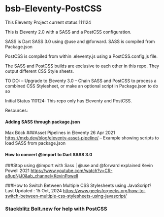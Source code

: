 # bsb-Eleventy-PostCSS

This Eleventy Project current status 111124

This is Eleventy 2.0 with a SASS and a PostCSS configuration.

SASS is Dart SASS 3.0 using @use and @forward. SASS is compiled from Package.json

PostCSS is compiled from within .eleventy.js using a PostCSS.config.js file.

The SASS and PostCSS builds are exclusive to each other in this repo. They output different CSS Style sheets. 

TO DO:
– Upgrade to Eleventy 3.0
– Chain SASS and PostCSS to process a combined CSS Stylesheet, or make an optional script in Package.json to do so 


Initial Status 110124:
This repo only has Eleventy and PostCSS.



Resources:

#### Adding SASS through package.json
Max Böck
###Asset Pipelines in Eleventy
26 Apr 2021
https://mxb.dev/blog/eleventy-asset-pipeline/ 
– Example showing scripts to load SASS from package.json

#### How to convert @import to Dart SASS 3.0
###Stop using @import with Sass | @use and @forward explained
Kevin Powell
2021
https://www.youtube.com/watch?v=CR-a8upNjJ0&ab_channel=KevinPowell

###How to Switch Between Multiple CSS Stylesheets using JavaScript?
Last Updated : 15 Oct, 2024
https://www.geeksforgeeks.org/how-to-switch-between-multiple-css-stylesheets-using-javascript/

### Stackblitz Bolt.new for help with PostCSS





